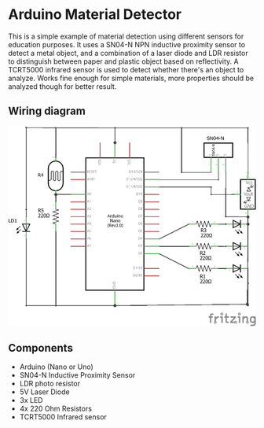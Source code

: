 # Arduino Material Detector

This is a simple example of material detection using different sensors for education purposes.
It uses a SN04-N NPN inductive proximity sensor to detect a metal object, and a combination of a laser diode and LDR resistor to distinguish between paper and plastic object based on reflectivity. A TCRT5000 infrared sensor is used to detect whether there's an object to analyze.
Works fine enough for simple materials, more properties should be analyzed though for better result.

## Wiring diagram

![wiring diagram](https://github.com/fraps17/arduino-material-detector/blob/master/schematic.png?raw=true)

## Components

 - Arduino (Nano or Uno)
 - SN04-N Inductive Proximity Sensor
 - LDR photo resistor
 - 5V Laser Diode
 - 3x LED
 - 4x 220 Ohm Resistors
 - TCRT5000 Infrared sensor